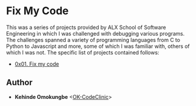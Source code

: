 # Fix My Code

This was a series of projects provided by ALX School of Software Engineering in which I was
challenged with debugging various programs. The challenges spanned a variety of
programming languages from C to Python to Javascript and more, some of which I
was familiar with, others of which I was not. The specific list of projects
contained follows:

* [0x01. Fix my code](./0x01-challenge)

## Author

* __Kehinde Omokungbe__ <[OK-CodeClinic](https://github.com/OK-CodeClinic)>

